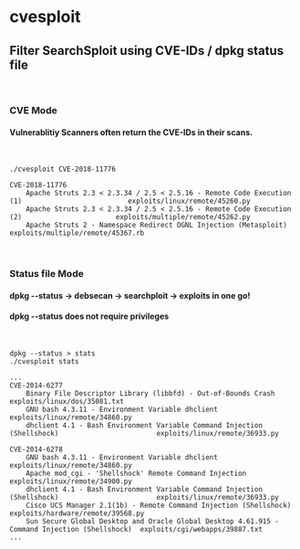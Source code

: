 # cvesploit

## Filter SearchSploit using CVE-IDs / dpkg status file

<br/>

### CVE Mode
#### Vulnerablitiy Scanners often return the CVE-IDs in their scans.
<br/>

    ./cvesploit CVE-2018-11776

    CVE-2018-11776
        Apache Struts 2.3 < 2.3.34 / 2.5 < 2.5.16 - Remote Code Execution (1)                          exploits/linux/remote/45260.py
        Apache Struts 2.3 < 2.3.34 / 2.5 < 2.5.16 - Remote Code Execution (2)                       exploits/multiple/remote/45262.py
        Apache Struts 2 - Namespace Redirect OGNL Injection (Metasploit)                            exploits/multiple/remote/45367.rb

<br/>

### Status file Mode
#### dpkg --status -> debsecan -> searchploit -> exploits in one go!
#### dpkg --status does not require privileges
<br/>

    dpkg --status > stats
    ./cvesploit stats

    ...
    CVE-2014-6277
        Binary File Descriptor Library (libbfd) - Out-of-Bounds Crash                                    exploits/linux/dos/35081.txt
        GNU bash 4.3.11 - Environment Variable dhclient                                                exploits/linux/remote/34860.py
        dhclient 4.1 - Bash Environment Variable Command Injection (Shellshock)                        exploits/linux/remote/36933.py

    CVE-2014-6278
        GNU bash 4.3.11 - Environment Variable dhclient                                                exploits/linux/remote/34860.py
        Apache mod_cgi - 'Shellshock' Remote Command Injection                                         exploits/linux/remote/34900.py
        dhclient 4.1 - Bash Environment Variable Command Injection (Shellshock)                        exploits/linux/remote/36933.py
        Cisco UCS Manager 2.1(1b) - Remote Command Injection (Shellshock)                           exploits/hardware/remote/39568.py
        Sun Secure Global Desktop and Oracle Global Desktop 4.61.915 - Command Injection (Shellshock)  exploits/cgi/webapps/39887.txt
    ...
<br/>
